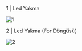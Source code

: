 1 | Led Yakma  


![1](https://github.com/ThePherZ/Ardunio/assets/156532472/d48ff357-5daa-4b5b-8496-f415e7aab574)


2 | Led Yakma (For Döngüsü)


![2](https://github.com/ThePherZ/Ardunio/assets/156532472/14a69cf6-3a9e-475d-86f5-626bbd0595f4)
